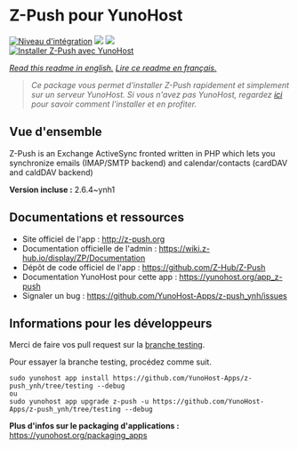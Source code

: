 # Z-Push pour YunoHost

[![Niveau d'intégration](https://dash.yunohost.org/integration/z-push.svg)](https://dash.yunohost.org/appci/app/z-push) ![](https://ci-apps.yunohost.org/ci/badges/z-push.status.svg) ![](https://ci-apps.yunohost.org/ci/badges/z-push.maintain.svg)  
[![Installer Z-Push avec YunoHost](https://install-app.yunohost.org/install-with-yunohost.svg)](https://install-app.yunohost.org/?app=z-push)

*[Read this readme in english.](./README.md)*
*[Lire ce readme en français.](./README_fr.md)*

> *Ce package vous permet d'installer Z-Push rapidement et simplement sur un serveur YunoHost.
Si vous n'avez pas YunoHost, regardez [ici](https://yunohost.org/#/install) pour savoir comment l'installer et en profiter.*

## Vue d'ensemble

Z-Push is an Exchange ActiveSync fronted written in PHP which lets you synchronize emails (IMAP/SMTP backend) and calendar/contacts (cardDAV and caldDAV backend)


**Version incluse :** 2.6.4~ynh1



## Documentations et ressources

* Site officiel de l'app : http://z-push.org
* Documentation officielle de l'admin : https://wiki.z-hub.io/display/ZP/Documentation
* Dépôt de code officiel de l'app : https://github.com/Z-Hub/Z-Push
* Documentation YunoHost pour cette app : https://yunohost.org/app_z-push
* Signaler un bug : https://github.com/YunoHost-Apps/z-push_ynh/issues

## Informations pour les développeurs

Merci de faire vos pull request sur la [branche testing](https://github.com/YunoHost-Apps/z-push_ynh/tree/testing).

Pour essayer la branche testing, procédez comme suit.
```
sudo yunohost app install https://github.com/YunoHost-Apps/z-push_ynh/tree/testing --debug
ou
sudo yunohost app upgrade z-push -u https://github.com/YunoHost-Apps/z-push_ynh/tree/testing --debug
```

**Plus d'infos sur le packaging d'applications :** https://yunohost.org/packaging_apps